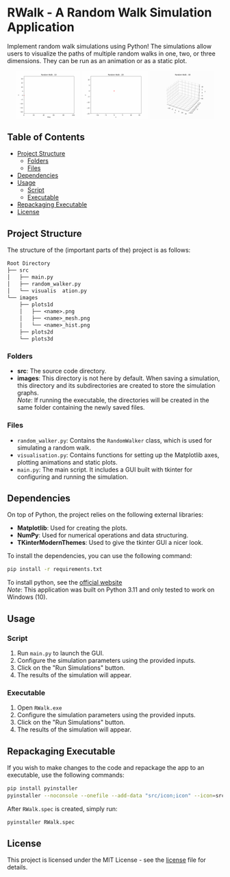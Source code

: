# RWalk - A Random Walk Simulation Application

Implement random walk simulations using Python! The simulations allow 
users to visualize the paths of multiple random walks in one, two, or 
three dimensions. They can be run as an animation or as a static plot.

<div align=center style="display: flex; justify-content: center; gap: 1%;">
  <img src="readme_gifs/readme_1d.gif" alt="Random Walk 1D GIF" width="30%">
  <img src="readme_gifs/readme_2d.gif" alt="Random Walk 2D GIF" width="30%">
  <img src="readme_gifs/readme_3d.gif" alt="Random Walk 3D GIF" width="30%">
</div>

## Table of Contents
- [Project Structure](#project-structure)
  - [Folders](#folders)
  - [Files](#files)
- [Dependencies](#dependencies)
- [Usage](#usage)
  - [Script](#script)
  - [Executable](#executable)
- [Repackaging Executable](#repackaging-executable)
- [License](#license)

## Project Structure

The structure of the (important parts of the) project is as follows:
```
Root Directory
├── src
│   ├── main.py
│   ├── random_walker.py
│   └── visualis  ation.py
└── images
    ├── plots1d
    │   ├── <name>.png
    │   ├── <name>_mesh.png
    │   └── <name>_hist.png
    ├── plots2d
    └── plots3d
```

### Folders
- **src**: The source code directory.
- **images**: This directory is not here by default. When saving a 
simulation, this directory and its subdirectories are created to store 
the simulation graphs.
<br> _Note_: If running the executable, the directories will be created 
in the same folder containing the newly saved files.

### Files
- `random_walker.py`: Contains the `RandomWalker` class, which is used for simulating a random walk.
- `visualisation.py`: Contains functions for setting up the Matplotlib axes, plotting animations and static plots.
- `main.py`: The main script. It includes a GUI built with tkinter for configuring and running the simulation.

## Dependencies

On top of Python, the project relies on the following external libraries:

- **Matplotlib**: Used for creating the plots.
- **NumPy**: Used for numerical operations and data structuring.
- **TKinterModernThemes**: Used to give the tkinter GUI a nicer look.

To install the dependencies, you can use the following command:

```bash
pip install -r requirements.txt
```

To install python, see the [official website](https://www.python.org/downloads/)
<br> _Note_: This application was built on Python 3.11 and only tested to work on Windows (10).


## Usage
### Script
1. Run `main.py` to launch the GUI.
2. Configure the simulation parameters using the provided inputs.
3. Click on the "Run Simulations" button.
4. The results of the simulation will appear.

### Executable
1. Open `RWalk.exe`
2. Configure the simulation parameters using the provided inputs.
3. Click on the "Run Simulations" button.
4. The results of the simulation will appear.

## Repackaging Executable
If you wish to make changes to the code and repackage the app to an executable, use the following commands:
```bash
pip install pyinstaller
pyinstaller --noconsole --onefile --add-data "src/icon;icon" --icon=src/icon/icon.ico --name RWalk --collect-data TKinterModernThemes --collect-data PIL src/main.py
```

After `RWalk.spec` is created, simply run:
```bash
pyinstaller RWalk.spec
```

## License

This project is licensed under the MIT License - see the [license](LICENSE.md) file for details.

